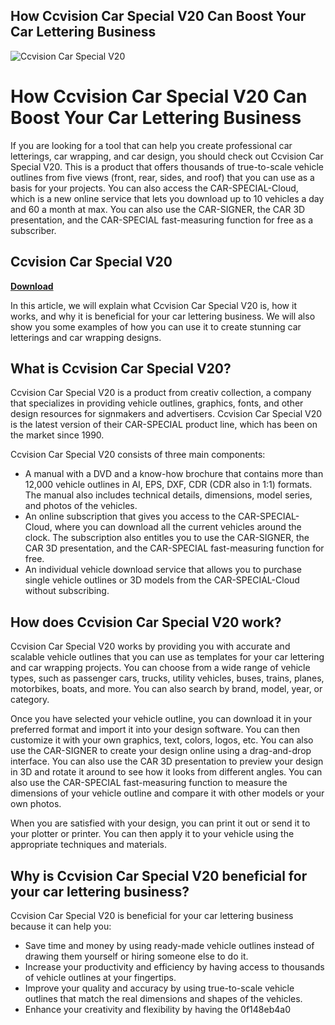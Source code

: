 ## How Ccvision Car Special V20 Can Boost Your Car Lettering Business

 
![Ccvision Car Special V20](https://encrypted-tbn1.gstatic.com/images?q=tbn:ANd9GcSrnJN_79EhPxzpUpCX7xLi2ZkZWc3hhFNwsZub263TSuLhjiyrzXQLkFMM)

 
# How Ccvision Car Special V20 Can Boost Your Car Lettering Business
 
If you are looking for a tool that can help you create professional car letterings, car wrapping, and car design, you should check out Ccvision Car Special V20. This is a product that offers thousands of true-to-scale vehicle outlines from five views (front, rear, sides, and roof) that you can use as a basis for your projects. You can also access the CAR-SPECIAL-Cloud, which is a new online service that lets you download up to 10 vehicles a day and 60 a month at max. You can also use the CAR-SIGNER, the CAR 3D presentation, and the CAR-SPECIAL fast-measuring function for free as a subscriber.
 
## Ccvision Car Special V20


[**Download**](https://www.google.com/url?q=https%3A%2F%2Furllio.com%2F2tKAdK&sa=D&sntz=1&usg=AOvVaw2-aRdJ0WcMKHFhv9b0vw3L)

 
In this article, we will explain what Ccvision Car Special V20 is, how it works, and why it is beneficial for your car lettering business. We will also show you some examples of how you can use it to create stunning car letterings and car wrapping designs.
 
## What is Ccvision Car Special V20?
 
Ccvision Car Special V20 is a product from creativ collection, a company that specializes in providing vehicle outlines, graphics, fonts, and other design resources for signmakers and advertisers. Ccvision Car Special V20 is the latest version of their CAR-SPECIAL product line, which has been on the market since 1990.
 
Ccvision Car Special V20 consists of three main components:
 
- A manual with a DVD and a know-how brochure that contains more than 12,000 vehicle outlines in AI, EPS, DXF, CDR (CDR also in 1:1) formats. The manual also includes technical details, dimensions, model series, and photos of the vehicles.
- An online subscription that gives you access to the CAR-SPECIAL-Cloud, where you can download all the current vehicles around the clock. The subscription also entitles you to use the CAR-SIGNER, the CAR 3D presentation, and the CAR-SPECIAL fast-measuring function for free.
- An individual vehicle download service that allows you to purchase single vehicle outlines or 3D models from the CAR-SPECIAL-Cloud without subscribing.

## How does Ccvision Car Special V20 work?
 
Ccvision Car Special V20 works by providing you with accurate and scalable vehicle outlines that you can use as templates for your car lettering and car wrapping projects. You can choose from a wide range of vehicle types, such as passenger cars, trucks, utility vehicles, buses, trains, planes, motorbikes, boats, and more. You can also search by brand, model, year, or category.
 
Once you have selected your vehicle outline, you can download it in your preferred format and import it into your design software. You can then customize it with your own graphics, text, colors, logos, etc. You can also use the CAR-SIGNER to create your design online using a drag-and-drop interface. You can also use the CAR 3D presentation to preview your design in 3D and rotate it around to see how it looks from different angles. You can also use the CAR-SPECIAL fast-measuring function to measure the dimensions of your vehicle outline and compare it with other models or your own photos.
 
When you are satisfied with your design, you can print it out or send it to your plotter or printer. You can then apply it to your vehicle using the appropriate techniques and materials.
 
## Why is Ccvision Car Special V20 beneficial for your car lettering business?
 
Ccvision Car Special V20 is beneficial for your car lettering business because it can help you:

- Save time and money by using ready-made vehicle outlines instead of drawing them yourself or hiring someone else to do it.
- Increase your productivity and efficiency by having access to thousands of vehicle outlines at your fingertips.
- Improve your quality and accuracy by using true-to-scale vehicle outlines that match the real dimensions and shapes of the vehicles.
- Enhance your creativity and flexibility by having the 0f148eb4a0
